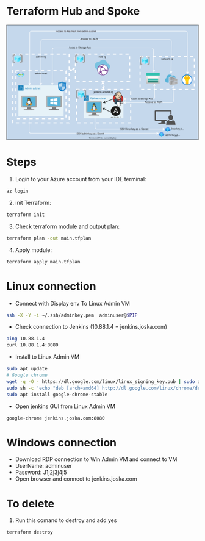 <p align="center">
<h1>Terraform Hub and Spoke</h1>
<img src="https://github.com/Joska99/joska/blob/main/terraform//azure_labs/tf-ex2/hub-and-spoke-project/diagram.drawio.svg">
</p>

<h1> Steps </h1>

1. Login to your Azure account from your IDE terminal:
```bash 
az login 
```

2. init Terraform:
```bash
terraform init 
```
3. Check terraform module and output plan:
```bash
terraform plan -out main.tfplan
```
4. Apply module:
```bash
terraform apply main.tfplan
```

<h1> Linux connection</h1>

- Connect with Display env To Linux Admin VM
```bash
ssh -X -Y -i ~/.ssh/adminkey.pem  adminuser@$PIP
```
- Check connection to Jenkins (10.88.1.4 = jenkins.joska.com)
```bash
ping 10.88.1.4
curl 10.88.1.4:8080
```
- Install to Linux Admin VM
```bash
sudo apt update
# Google chrome 
wget -q -O - https://dl.google.com/linux/linux_signing_key.pub | sudo apt-key add -
sudo sh -c 'echo "deb [arch=amd64] http://dl.google.com/linux/chrome/deb/ stable main" >> /etc/apt/sources.list.d/google-chrome.list'
sudo apt install google-chrome-stable
```
- Open jenkins GUI from Linux Admin VM
```bash
google-chrome jenkins.joska.com:8080
```

<h1> Windows connection</h1>

- Download RDP connection to Win Admin VM and connect to VM
- UserName: adminuser
- Password: J1j2j3j4j5
- Open browser and connect to jenkins.joska.com


<h1>To delete</h1>

1. Run this comand to destroy and add yes
```bash
terraform destroy
``` 